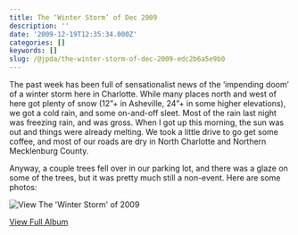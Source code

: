 ```yaml
---
title: The ‘Winter Storm’ of Dec 2009
description: ''
date: '2009-12-19T12:35:34.000Z'
categories: []
keywords: []
slug: /@jpda/the-winter-storm-of-dec-2009-edc2b6a5e9b0
---
```


The past week has been full of sensationalist news of the ‘impending doom’ of a winter storm here in Charlotte. While many places north and west of here got plenty of snow (12”+ in Asheville, 24”+ in some higher elevations), we got a cold rain, and some on-and-off sleet. Most of the rain last night was freezing rain, and was gross. When I got up this morning, the sun was out and things were already melting. We took a little drive to go get some coffee, and most of our roads are dry in North Charlotte and Northern Mecklenburg County.

Anyway, a couple trees fell over in our parking lot, and there was a glaze on some of the trees, but it was pretty much still a non-event. Here are some photos:

![View The 'Winter Storm' of 2009](https://cdn-images-1.medium.com/max/800/0*vtB_tqff0ubJG3g-.jpg)

[View Full Album](http://cid-3fad32be06eb12d7.skydrive.live.com/redir.aspx?page=browse&resid=3FAD32BE06EB12D7!176&ct=photos)